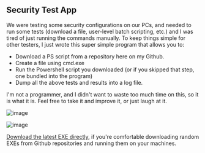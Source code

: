 ## Security Test App
We were testing some security configurations on our PCs, and needed to run some tests (download a file, user-level batch scripting, etc.) 
and I was tired of just running the commands manually. To keep things simple for other testers, I just wrote this super simple program that allows
you to: 
- Download a PS script from a repository here on my Github.
- Create a file using cmd.exe
- Run the Powershell script you downloaded (or if you skipped that step, one bundled into the program)
- Dump all the above tests and results into a log file.

I'm not a programmer, and I didn't want to waste too much time on this, so it is what it is. Feel free to take it and improve it, or just laugh at it.

![image](https://github.com/double-virgule/SecurityTestingApp/assets/16672129/c9469444-b473-4271-b1d4-284960aad82c)

![image](https://github.com/double-virgule/SecurityTestingApp/assets/16672129/87ea4454-c757-4bcf-9f21-4540cbbcc700)

[Download the latest EXE directly](https://github.com/double-virgule/SecurityTestingApplication/raw/main/SecurityTestingApp.exe), if you're comfortable downloading random EXEs from Github repositories and running them on your machines. 
